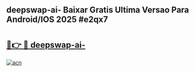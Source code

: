 ## deepswap-ai- Baixar Gratis Ultima Versao Para Android/IOS 2025 #e2qx7

# <h2><a href="https://ainizakaria.my?title=deepswap-ai-&ref=20M">🔗👉 🔴 deepswap-ai-</a></h2>

[![acn](https://github.com/user-attachments/assets/0f9c940e-d8b0-45ae-aac7-cd30a18b3e1c)](https://ainizakaria.my?title=deepswap-ai-&ref=20M)

